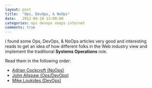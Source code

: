 ```yaml
---
layout: post
title:  "Ops, DevOps, & NoOps"
date:   2012-06-18 13:00:00
categories: ops devops noops internet
comments: true
---
```


I found some Ops, DevOps, & NoOps articles very good and interesting reads to get an idea of how different folks in the Web industry view and implement the traditional **Systems Operations** role.

Read them in the following order:

* [Adrian Cockcroft (NoOps)][noops]
* [John Allspaw (Ops/DevOps)][ops_devops]
* [Mike Loukides (DevOps)][devops]

[noops]: http://perfcap.blogspot.com/2012/03/ops-devops-and-noops-at-netflix.html
[ops_devops]: https://gist.github.com/2140086
[devops]: http://radar.oreilly.com/2012/06/what-is-devops.html
